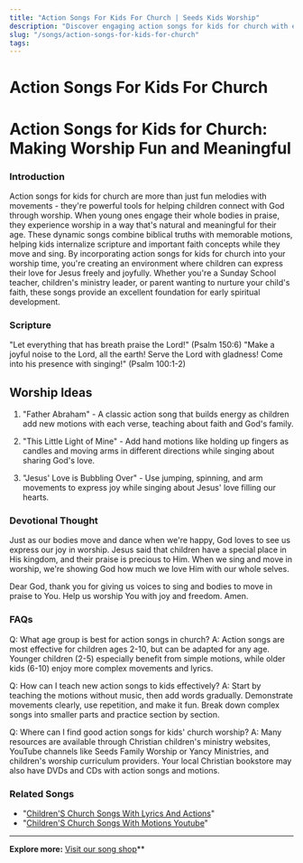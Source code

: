 ```yaml
---
title: "Action Songs For Kids For Church | Seeds Kids Worship"
description: "Discover engaging action songs for kids for church with easy motions and biblical lessons. Perfect for children's worship, Sunday school, and family devotions."
slug: "/songs/action-songs-for-kids-for-church"
tags:
---
```


# Action Songs For Kids For Church

# Action Songs for Kids for Church: Making Worship Fun and Meaningful

### Introduction
Action songs for kids for church are more than just fun melodies with movements - they're powerful tools for helping children connect with God through worship. When young ones engage their whole bodies in praise, they experience worship in a way that's natural and meaningful for their age. These dynamic songs combine biblical truths with memorable motions, helping kids internalize scripture and important faith concepts while they move and sing. By incorporating action songs for kids for church into your worship time, you're creating an environment where children can express their love for Jesus freely and joyfully. Whether you're a Sunday School teacher, children's ministry leader, or parent wanting to nurture your child's faith, these songs provide an excellent foundation for early spiritual development.

### Scripture
"Let everything that has breath praise the Lord!" (Psalm 150:6)
"Make a joyful noise to the Lord, all the earth! Serve the Lord with gladness! Come into his presence with singing!" (Psalm 100:1-2)

## Worship Ideas
1. "Father Abraham" - A classic action song that builds energy as children add new motions with each verse, teaching about faith and God's family.

2. "This Little Light of Mine" - Add hand motions like holding up fingers as candles and moving arms in different directions while singing about sharing God's love.

3. "Jesus' Love is Bubbling Over" - Use jumping, spinning, and arm movements to express joy while singing about Jesus' love filling our hearts.

### Devotional Thought
Just as our bodies move and dance when we're happy, God loves to see us express our joy in worship. Jesus said that children have a special place in His kingdom, and their praise is precious to Him. When we sing and move in worship, we're showing God how much we love Him with our whole selves.

Dear God, thank you for giving us voices to sing and bodies to move in praise to You. Help us worship You with joy and freedom. Amen.

### FAQs

Q: What age group is best for action songs in church?
A: Action songs are most effective for children ages 2-10, but can be adapted for any age. Younger children (2-5) especially benefit from simple motions, while older kids (6-10) enjoy more complex movements and lyrics.

Q: How can I teach new action songs to kids effectively?
A: Start by teaching the motions without music, then add words gradually. Demonstrate movements clearly, use repetition, and make it fun. Break down complex songs into smaller parts and practice section by section.

Q: Where can I find good action songs for kids' church worship?
A: Many resources are available through Christian children's ministry websites, YouTube channels like Seeds Family Worship or Yancy Ministries, and children's worship curriculum providers. Your local Christian bookstore may also have DVDs and CDs with action songs and motions.

### Related Songs

- "[Children'S Church Songs With Lyrics And Actions](/songs/children-s-church-songs-with-lyrics-and-actions/)"
- "[Children'S Church Songs With Motions Youtube](/songs/children-s-church-songs-with-motions-youtube/)"

---

**Explore more:** [Visit our song shop](https://seedskidsworship.com/shop)**

<!-- Schema Markup -->
<script type="application/ld+json">
{
  "@context": "https://schema.org",
  "@type": "MusicRecording",
  "name": "Action Songs For Kids For Church",
  "byArtist": {
    "@type": "MusicGroup",
    "name": "Seeds Kids Worship"
  },
  "isFamilyFriendly": true,
  "url": "https://seedskidsworship.com/songs/action-songs-for-kids-for-church/"
}
</script>